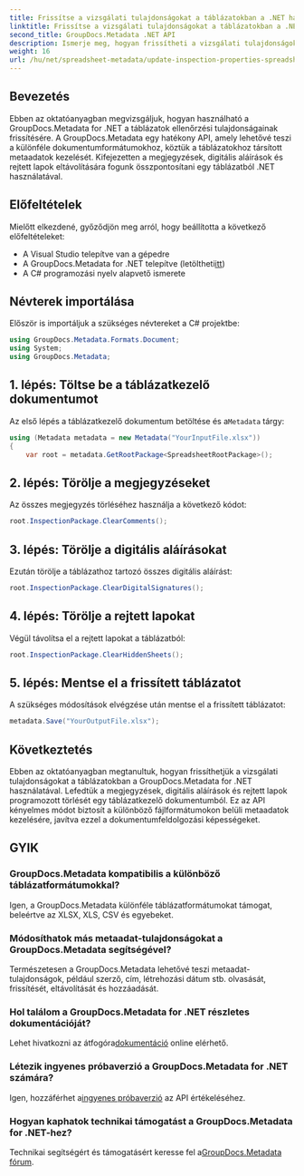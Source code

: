```yaml
---
title: Frissítse a vizsgálati tulajdonságokat a táblázatokban a .NET használatával
linktitle: Frissítse a vizsgálati tulajdonságokat a táblázatokban a .NET használatával
second_title: GroupDocs.Metadata .NET API
description: Ismerje meg, hogyan frissítheti a vizsgálati tulajdonságokat a táblázatokban a GroupDocs.Metadata for .NET használatával. Könnyedén kezelheti a megjegyzéseket, aláírásokat és rejtett lapokat.
weight: 16
url: /hu/net/spreadsheet-metadata/update-inspection-properties-spreadsheets/
---
```

## Bevezetés
Ebben az oktatóanyagban megvizsgáljuk, hogyan használható a GroupDocs.Metadata for .NET a táblázatok ellenőrzési tulajdonságainak frissítésére. A GroupDocs.Metadata egy hatékony API, amely lehetővé teszi a különféle dokumentumformátumokhoz, köztük a táblázatokhoz társított metaadatok kezelését. Kifejezetten a megjegyzések, digitális aláírások és rejtett lapok eltávolítására fogunk összpontosítani egy táblázatból .NET használatával.
## Előfeltételek
Mielőtt elkezdené, győződjön meg arról, hogy beállította a következő előfeltételeket:
- A Visual Studio telepítve van a gépedre
-  A GroupDocs.Metadata for .NET telepítve (letöltheti[itt](https://releases.groupdocs.com/metadata/net/))
- A C# programozási nyelv alapvető ismerete

## Névterek importálása
Először is importáljuk a szükséges névtereket a C# projektbe:
```csharp
using GroupDocs.Metadata.Formats.Document;
using System;
using GroupDocs.Metadata;
```
## 1. lépés: Töltse be a táblázatkezelő dokumentumot
 Az első lépés a táblázatkezelő dokumentum betöltése és a`Metadata` tárgy:
```csharp
using (Metadata metadata = new Metadata("YourInputFile.xlsx"))
{
    var root = metadata.GetRootPackage<SpreadsheetRootPackage>();
```
## 2. lépés: Törölje a megjegyzéseket
Az összes megjegyzés törléséhez használja a következő kódot:
```csharp
root.InspectionPackage.ClearComments();
```
## 3. lépés: Törölje a digitális aláírásokat
Ezután törölje a táblázathoz tartozó összes digitális aláírást:
```csharp
root.InspectionPackage.ClearDigitalSignatures();
```
## 4. lépés: Törölje a rejtett lapokat
Végül távolítsa el a rejtett lapokat a táblázatból:
```csharp
root.InspectionPackage.ClearHiddenSheets();
```
## 5. lépés: Mentse el a frissített táblázatot
A szükséges módosítások elvégzése után mentse el a frissített táblázatot:
```csharp
metadata.Save("YourOutputFile.xlsx");
```

## Következtetés
Ebben az oktatóanyagban megtanultuk, hogyan frissíthetjük a vizsgálati tulajdonságokat a táblázatokban a GroupDocs.Metadata for .NET használatával. Lefedtük a megjegyzések, digitális aláírások és rejtett lapok programozott törlését egy táblázatkezelő dokumentumból. Ez az API kényelmes módot biztosít a különböző fájlformátumokon belüli metaadatok kezelésére, javítva ezzel a dokumentumfeldolgozási képességeket.

## GYIK
### GroupDocs.Metadata kompatibilis a különböző táblázatformátumokkal?
Igen, a GroupDocs.Metadata különféle táblázatformátumokat támogat, beleértve az XLSX, XLS, CSV és egyebeket.
### Módosíthatok más metaadat-tulajdonságokat a GroupDocs.Metadata segítségével?
Természetesen a GroupDocs.Metadata lehetővé teszi metaadat-tulajdonságok, például szerző, cím, létrehozási dátum stb. olvasását, frissítését, eltávolítását és hozzáadását.
### Hol találom a GroupDocs.Metadata for .NET részletes dokumentációját?
 Lehet hivatkozni az átfogóra[dokumentáció](https://tutorials.groupdocs.com/metadata/net/) online elérhető.
### Létezik ingyenes próbaverzió a GroupDocs.Metadata for .NET számára?
 Igen, hozzáférhet a[ingyenes próbaverzió](https://releases.groupdocs.com/) az API értékeléséhez.
### Hogyan kaphatok technikai támogatást a GroupDocs.Metadata for .NET-hez?
 Technikai segítségért és támogatásért keresse fel a[GroupDocs.Metadata fórum](https://forum.groupdocs.com/c/metadata/14).